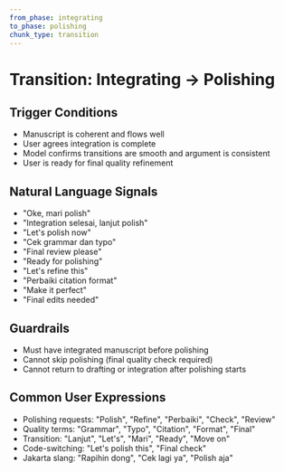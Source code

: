 ```yaml
---
from_phase: integrating
to_phase: polishing
chunk_type: transition
---
```


# Transition: Integrating → Polishing

## Trigger Conditions
- Manuscript is coherent and flows well
- User agrees integration is complete
- Model confirms transitions are smooth and argument is consistent
- User is ready for final quality refinement

## Natural Language Signals
- "Oke, mari polish"
- "Integration selesai, lanjut polish"
- "Let's polish now"
- "Cek grammar dan typo"
- "Final review please"
- "Ready for polishing"
- "Let's refine this"
- "Perbaiki citation format"
- "Make it perfect"
- "Final edits needed"

## Guardrails
- Must have integrated manuscript before polishing
- Cannot skip polishing (final quality check required)
- Cannot return to drafting or integration after polishing starts

## Common User Expressions
- Polishing requests: "Polish", "Refine", "Perbaiki", "Check", "Review"
- Quality terms: "Grammar", "Typo", "Citation", "Format", "Final"
- Transition: "Lanjut", "Let's", "Mari", "Ready", "Move on"
- Code-switching: "Let's polish this", "Final check"
- Jakarta slang: "Rapihin dong", "Cek lagi ya", "Polish aja"
